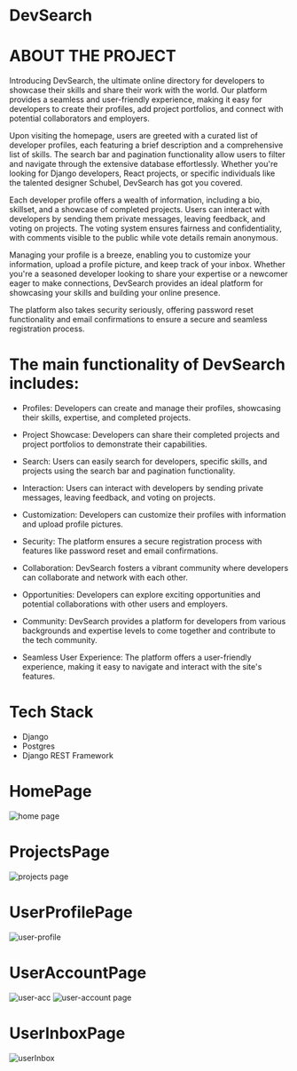 # DevSearch
# ABOUT THE PROJECT
Introducing DevSearch, the ultimate online directory for developers to showcase their skills and share their work with the world. Our platform provides a seamless and user-friendly experience, making it easy for developers to create their profiles, add project portfolios, and connect with potential collaborators and employers.

Upon visiting the homepage, users are greeted with a curated list of developer profiles, each featuring a brief description and a comprehensive list of skills. The search bar and pagination functionality allow users to filter and navigate through the extensive database effortlessly. Whether you're looking for Django developers, React projects, or specific individuals like the talented designer Schubel, DevSearch has got you covered.

Each developer profile offers a wealth of information, including a bio, skillset, and a showcase of completed projects. Users can interact with developers by sending them private messages, leaving feedback, and voting on projects. The voting system ensures fairness and confidentiality, with comments visible to the public while vote details remain anonymous.

Managing your profile is a breeze, enabling you to customize your information, upload a profile picture, and keep track of your inbox. Whether you're a seasoned developer looking to share your expertise or a newcomer eager to make connections, DevSearch provides an ideal platform for showcasing your skills and building your online presence.

The platform also takes security seriously, offering password reset functionality and email confirmations to ensure a secure and seamless registration process.


# The main functionality of DevSearch includes:

* Profiles: Developers can create and manage their profiles, showcasing their skills, expertise, and completed projects.

* Project Showcase: Developers can share their completed projects and project portfolios to demonstrate their capabilities.

* Search: Users can easily search for developers, specific skills, and projects using the search bar and pagination functionality.

* Interaction: Users can interact with developers by sending private messages, leaving feedback, and voting on projects.

* Customization: Developers can customize their profiles with information and upload profile pictures.

* Security: The platform ensures a secure registration process with features like password reset and email confirmations.

* Collaboration: DevSearch fosters a vibrant community where developers can collaborate and network with each other.

* Opportunities: Developers can explore exciting opportunities and potential collaborations with other users and employers.

* Community: DevSearch provides a platform for developers from various backgrounds and expertise levels to come together and contribute to the tech community.

* Seamless User Experience: The platform offers a user-friendly experience, making it easy to navigate and interact with the site's features.

# Tech Stack
* Django
* Postgres
* Django REST Framework
# HomePage
![home page](https://github.com/sandy406/DevSearch/assets/87752847/88b72ec0-1cb8-41e0-8630-c415c93b5a92)
# ProjectsPage
![projects page](https://github.com/sandy406/DevSearch/assets/87752847/58529510-435a-4521-93a3-b66cd18e9e32)
# UserProfilePage
![user-profile](https://github.com/sandy406/DevSearch/assets/87752847/cd8f273f-1153-4fce-a400-5f6d63d46310)
# UserAccountPage
![user-acc](https://github.com/sandy406/DevSearch/assets/87752847/b5532c80-49db-4b42-b52c-1743b5044209)
![user-account page](https://github.com/sandy406/DevSearch/assets/87752847/ad609fc5-f0d5-4595-b336-e838f2e3af01)
# UserInboxPage
![userInbox](https://github.com/sandy406/DevSearch/assets/87752847/fd9956c8-518a-4eb7-bc56-4659eebaf0b6)





